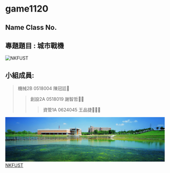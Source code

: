 # game1120

## Name Class No.

## 專題題目 : 城市戰機

![NKFUST](Game.jpg "第一科大")

## 小組成員:

>機械2B 0518004 陳冠廷:star2:
>>創設2A 0518019 謝智哲:star2::star2:
>>>資管1A 0624045	王品捷:star2::star2::star2:


![NKFUST](NKFUST.jpg "第一科大")
[NKFUST](http://www.nkfust.edu.tw/bin/home.php)
